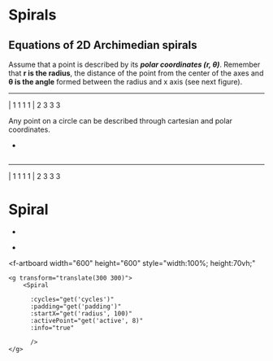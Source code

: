 # Spirals
## Equations of 2D Archimedian spirals

Assume that a point is described by its ***polar coordinates (r, θ)***. Remember that **r is the radius**, the distance of the point from the center of the axes and **θ is the angle** formed between the radius and x axis (see next figure).

---

| 1 1 1 1
| 2 3 3 3

Any point on a circle can be described through <f-sidebar width="60vw" src="./MathCartesian.md">cartesian</f-sidebar> and <f-sidebar width="60vw" src="./MathPolar.md">polar</f-sidebar> coordinates.

-

<f-slider 
    title="Circle radius"
    :value="100" 
    v-on:value="i => set('radius', i)"
    from="0"
    to="200" 
/>
<f-slider 
    title="Active point"
    :value="8" 
    v-on:value="i => set('active', i)"
    from="0"
    to="35"
    :step="1" 
/>
-

<f-artboard width="600" height="400" style="width:100%; height:50vh;">
    <g transform="translate(300 200)">
        <Spiral :cycles="1" :padding="0" :startX="get('radius', 100)" :activePoint="get('active', 8)" :info="true" />
    </g>
</f-artboard>


---

| 1 1 1 1
| 2 3 3 3

# Spiral

-

<f-slider 
    title="Start radius"
    :value="100" 
    v-on:value="i => set('radius', i)"
    from="0"
    to="200" 
/>
<f-slider 
    title="Cycles"
    :value="2" 
    v-on:value="i => set('cycles', i)"
    from="0"
    to="20" 
/>

<f-slider 
    title="Spiral growth"
    :value="20" 
    v-on:value="i => set('padding', i)"
    from="0"
    to="200" 
/>

<f-slider 
    title="Active point"
    :value="8" 
    v-on:value="i => set('active', i)"
    from="0"
    :to="get('cycles')*36"
    :step="1" 
/>

-

<f-artboard width="600" height="600" style="width:100%; height:70vh;"  
   >
    <g transform="translate(300 300)">
        <Spiral 
          
          :cycles="get('cycles')" 
          :padding="get('padding')" 
          :startX="get('radius', 100)" 
          :activePoint="get('active', 8)" 
          :info="true" 

          />
    </g>
</f-artboard>
